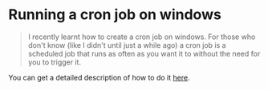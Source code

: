 # Running a cron job on windows

> I recently learnt how to create a cron job on windows. For those who don't know (like I didn't until just a while ago) a cron job is a scheduled job that runs as often as you want it to without the need for you to trigger it.

You can get a detailed description of how to do it [here](https://medium.com/@shraddha_kulkarni/run-php-cron-in-windows-513fb1aa53a5).
